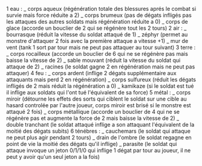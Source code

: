 1 eau : _ corps aqueux (régénération totale des blessures aprés le combat si survie mais force réduite a 2)
_ corps brumeux (pas de dégats infligés pas les attaques des autres soldats mais régénération réduite a 0)
_ corps de glace (accorde un bouclier de 2 qui se régénère tout les 2 tours)
2 air : _ bourrasque (réduit la vitesse du soldat attaqué de 1)
_ zéphyr (permet au monstre d'attaquer 2 fois avec la première attaque a vitesse +1)
_ mur de vent (tank 1 sort par tour mais ne peut pas attaquer au tour suivant)
3 terre : _ corps rocailleux (accorde un bouclier de 6 qui ne se régénère pas mais baisse la vitesse de 2)
_ sable mouvant (réduit la vitesse du soldat qui attaque de 2)
_ racines (le soldat gagne 2 en régénération mais ne peut pas attaquer)
4 feu : _ corps ardent (inflige 2 dégats supplémentaire aux attaquants mais perd 2 en régénération)
_ corps sulfureux (réduit les dégats infligés de 2 mais réduit la régénération a 0)
_ kamikaze (si le soldat est tué il inflige aux soldats qui l'ont tué l'équivalent de sa force)
5 métal : _ corps miroir (détourne les effets des sorts qui ciblent le soldat sur une cible au hasard controlée par l'autre joueur, corps miroir est brisé si le monstre est attaqué 2 fois)
_ corps métallique (accorde un bouclier de 4 qui ne se régénère pas et augmente la force de 2 mais baisse la vitesse de 2)
_ double tranchant (le soldat attaqué inflige a son attaquant l'équivalent de la moitié des dégats subits)
6 ténébres : _ cauchemars (le soldat qui attaque ne peut plus agir pendant 2 tours)
_ drain de l'ombre (le soldat regagne en point de vie la moitié des dégats qu'il inflige)
_ parasite (le soldat qui attaque invoque un jeton 0/1/1/0 qui inflige 1 dégat par tour au joueur, il ne peut y avoir qu'un seul jeton a la fois)
